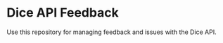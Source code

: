 Dice API Feedback
=================

Use this repository for managing feedback and issues with the Dice API.

